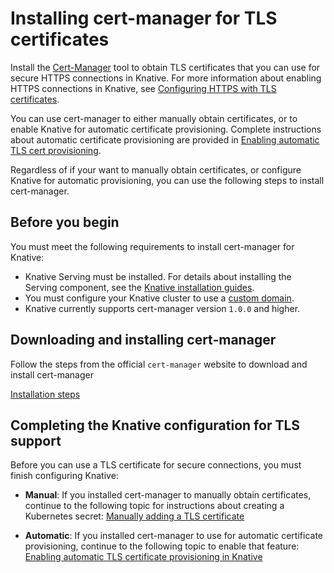 # Installing cert-manager for TLS certificates

Install the [Cert-Manager](https://github.com/jetstack/cert-manager) tool to
obtain TLS certificates that you can use for secure HTTPS connections in
Knative. For more information about enabling HTTPS connections in Knative, see
[Configuring HTTPS with TLS certificates](using-a-tls-cert.md).

You can use cert-manager to either manually obtain certificates, or to enable
Knative for automatic certificate provisioning. Complete instructions about
automatic certificate provisioning are provided in
[Enabling automatic TLS cert provisioning](using-auto-tls.md).

Regardless of if your want to manually obtain certificates, or configure Knative
for automatic provisioning, you can use the following steps to install
cert-manager.

## Before you begin

You must meet the following requirements to install cert-manager for Knative:

- Knative Serving must be installed. For details about installing the Serving
  component, see the [Knative installation guides](../install/).
- You must configure your Knative cluster to use a
  [custom domain](using-a-custom-domain.md).
- Knative currently supports cert-manager version `1.0.0` and higher.

## Downloading and installing cert-manager

Follow the steps from the official `cert-manager` website to download and install cert-manager

   [Installation steps](https://cert-manager.io/docs/installation/kubernetes/)


## Completing the Knative configuration for TLS support

Before you can use a TLS certificate for secure connections, you must finish
configuring Knative:

- **Manual**: If you installed cert-manager to manually obtain certificates,
  continue to the following topic for instructions about creating a Kubernetes
  secret:
  [Manually adding a TLS certificate](using-a-tls-cert.md#manually-adding-a-tls-certificate)

- **Automatic**: If you installed cert-manager to use for automatic certificate
  provisioning, continue to the following topic to enable that feature:
  [Enabling automatic TLS certificate provisioning in Knative](using-auto-tls.md)
